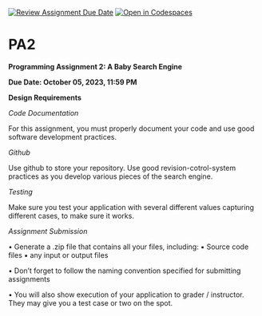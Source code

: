 [![Review Assignment Due Date](https://classroom.github.com/assets/deadline-readme-button-24ddc0f5d75046c5622901739e7c5dd533143b0c8e959d652212380cedb1ea36.svg)](https://classroom.github.com/a/CPf0oGgz)
[![Open in Codespaces](https://classroom.github.com/assets/launch-codespace-7f7980b617ed060a017424585567c406b6ee15c891e84e1186181d67ecf80aa0.svg)](https://classroom.github.com/open-in-codespaces?assignment_repo_id=12128357)
# PA2
**Programming Assignment 2: A Baby Search Engine**

**Due Date: October 05, 2023, 11:59 PM**

**Design Requirements**

_Code Documentation_

For this assignment, you must properly document your code and use good software
development practices.

_Github_

Use github to store your repository. Use good revision-cotrol-system practices as you develop
various pieces of the search engine.

_Testing_

Make sure you test your application with several different values capturing different cases, to
make sure it works.

_Assignment Submission_

• Generate a .zip file that contains all your files, including:
  ▪ Source code files
  ▪ any input or output files
  
• Don’t forget to follow the naming convention specified for submitting assignments

• You will also show execution of your application to grader / instructor. They may give you a test
case or two on the spot.
